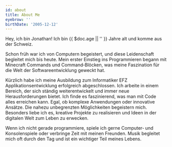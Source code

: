 ```yaml
---
id: about
title: About Me
eyebrow: ''
birthDate: '2005-12-12'
---
```


Hey, ich bin Jonathan! Ich bin {{ $doc.age || '' }} Jahre alt und komme aus der Schweiz.

Schon früh war ich von Computern begeistert, und diese Leidenschaft begleitet mich bis heute. Mein erster Einstieg ins Programmieren begann mit Minecraft Commands und Command‑Blöcken, was meine Faszination für die Welt der Softwareentwicklung geweckt hat.

Kürzlich habe ich meine Ausbildung zum Informatiker EFZ Applikationsentwicklung erfolgreich abgeschlossen. Ich arbeite in einem Bereich, der sich ständig weiterentwickelt und immer neue Herausforderungen bietet. Ich finde es faszinierend, was man mit Code alles erreichen kann. Egal, ob komplexe Anwendungen oder innovative Ansätze. Die nahezu unbegrenzten Möglichkeiten begeistern mich. Besonders liebe ich es, kreative Projekte zu realisieren und Ideen in der digitalen Welt zum Leben zu erwecken.

Wenn ich nicht gerade programmiere, spiele ich gerne Computer‑ und Konsolenspiele oder verbringe Zeit mit meinen Freunden. Musik begleitet mich oft durch den Tag und ist ein wichtiger Teil meines Lebens.
